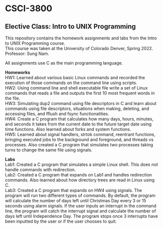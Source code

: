 # CSCI-3800

## Elective Class: Intro to UNIX Programming

This repository contains the homework assignments and labs from the Intro to UNIX Programming course.  
This course was taken at the University of Colorado Denver, Spring 2022. Professor: Sung Nam.  

All assignments use C as the main programming language.  

<b>Homeworks</b>  
HW1: Learned about various basic Linux commands and recorded the execution of those commands on the command line using scripts.      
HW2: Using command line and shell executable file write a set of Linux commands that reads a file and outputs the first 10 most frequent words in the file.  
HW3: Simulating dup2 command using file descriptors in C and learn about commands using file descriptors, situations when making, deleting, and accessing files, and fflush and fsync functionalities.  
HW4: Create a C program that calculates how many days, hours, minutes, and seconds it takes from the current date to the future target date using time functions. Also learned about forks and system functions.  
HW5: Learned about signal handlers, strtok command, reentrant functions, bringing executed jobs to the background and foreground, and threads vs processes. Also created a C program that simulates two processes taking turns to change the same file using signals.  

<b>Labs</b>  
Lab1: Created a C program that simulates a simple Linux shell. This does not handle commands with redirection.  
Lab2: Created a C program that expands on Lab1 and handles redirection commands. Also learned about how directory trees are read in Linux using C.  
Lab3: Created a C program that expands on HW4 using signals. The program will run two different types of commands. By default, the program will calculate the number of days left until Christmas Day every 3 or 15 seconds using alarm signals. If the user inputs an interrupt in the command line, the program will catch the interrupt signal and calculate the number of days left until Independence Day. The program stops once 3 interrupts have been inputted by the user or if the user chooses to quit.  
